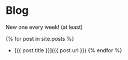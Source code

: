 # Blog
New one every week! (at least)

{% for post in site.posts %}
* [{{ post.title }}]({{ post.url }})
{% endfor %}